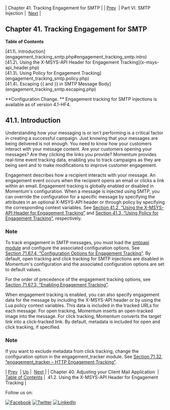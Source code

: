 | Chapter 41. Tracking Engagement for SMTP |
| [Prev](smtp_injection.php)  | Part VI. SMTP Injection |  [Next](x-msys-api_header.php) |

## Chapter 41. Tracking Engagement for SMTP

**Table of Contents**

<dl class="toc">

<dt>[41.1\. Introduction](engagement_tracking_smtp.php#engagement_tracking_smtp.intro)</dt>

<dt>[41.2\. Using the X-MSYS-API Header for Engagement Tracking](x-msys-api_header.php)</dt>

<dt>[41.3\. Using Policy for Engagement Tracking](engagement_tracking_smtp.policy.php)</dt>

<dt>[41.4\. Escaping {{ and }} in SMTP Message Body](engagement_tracking_smtp.escaping.php)</dt>

</dl>

**Configuration Change. ** Engagement tracking for SMTP injections is available as of version 4.1-HF4.

## 41.1. Introduction

Understanding how your messaging is or isn't performing is a critical factor in creating a successful campaign. Just knowing that your messages are being delivered is not enough. You need to know how your customers interact with your message content. Are your customers opening your messages? Are they clicking the links you provide? Momentum provides real-time event tracking data, enabling you to track campaigns as they are being sent and to make modifications to improve customer engagement.

Engagement describes how a recipient interacts with your message. An engagement event occurs when the recipient opens an email or clicks a link within an email. Engagement tracking is globally enabled or disabled in Momentum's configuration. When a message is injected using SMTP, you can override the configuration for a specific message by specifying the attributes in an optional X-MSYS-API header or through policy by specifying the corresponding context variables. See [Section 41.2, “Using the X-MSYS-API Header for Engagement Tracking”](x-msys-api_header.php "41.2. Using the X-MSYS-API Header for Engagement Tracking") and [Section 41.3, “Using Policy for Engagement Tracking”](engagement_tracking_smtp.policy.php "41.3. Using Policy for Engagement Tracking"), respectively.

### Note

To track engagement in SMTP messages, you must load the [smtpapi module](modules.smtpapi.php "71.67. smtpapi – SMTP Engagement Tracking") and configure the associated configuration options. See [Section 71.67.4, “Configuration Options for Engagement Tracking”](modules.smtpapi.php#modules.smtpapi.config.options "71.67.4. Configuration Options for Engagement Tracking"). By default, open tracking and click tracking for SMTP injections are disabled in Momentum's configuration and the associated configuration options are set to default values.

For the order of precedence of the engagement tracking options, see [Section 71.67.3, “Enabling Engagement Tracking”](modules.smtpapi.php#modules.smtpapi.enable "71.67.3. Enabling Engagement Tracking").

When engagement tracking is enabled, you can also specify engagement data for the message by including the X-MSYS-API header or by using the Lua policy context variables. This data is included in the tracked URLs for each message. For open tracking, Momentum inserts an open-tracked image into the message. For click tracking, Momentum converts the target link into a click-tracked link. By default, metadata is included for open and click tracking, if specified.

### Note

If you want to exclude metadata from click tracking, change the configuration option in the engagement_tracker module. See [Section 71.32, “engagement_tracker – HTTP Engagement Tracking”](modules.engage_tracker.php "71.32. engagement_tracker – HTTP Engagement Tracking").

| [Prev](smtp_injection.php)  | [Up](p.smtp_injections.php) |  [Next](x-msys-api_header.php) |
| Chapter 40. Adjusting your Client Mail Application  | [Table of Contents](index.php) |  41.2. Using the X-MSYS-API Header for Engagement Tracking |

Follow us on:

[![Facebook](https://support.messagesystems.com/images/icon-facebook.png)](http://www.facebook.com/messagesystems) [![Twitter](https://support.messagesystems.com/images/icon-twitter.png)](http://twitter.com/#!/MessageSystems) [![LinkedIn](https://support.messagesystems.com/images/icon-linkedin.png)](http://www.linkedin.com/company/message-systems)
